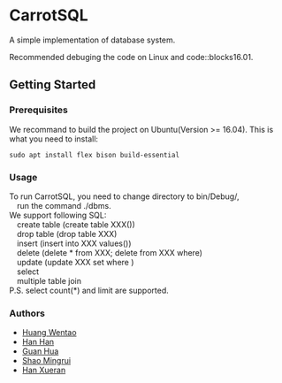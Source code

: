 # CarrotSQL

A simple implementation of database system.

Recommended debuging the code on Linux and code::blocks16.01.

## Getting Started

### Prerequisites

We recommand to build the project on Ubuntu(Version >= 16.04). This is what you need to install:
```
sudo apt install flex bison build-essential
```

### Usage
To run CarrotSQL, you need to change directory to bin/Debug/,  
&emsp;run the command ./dbms.  
We support following SQL:  
&emsp;create table (create table XXX())  
&emsp;drop table (drop table XXX)  
&emsp;insert (insert into XXX values())  
&emsp;delete (delete * from XXX;  delete from XXX where)  
&emsp;update (update XXX set where )  
&emsp;select   
&emsp;multiple table join  
P.S. select count(\*) and limit are supported.   


### Authors

- [Huang Wentao](https://github.com/huangwentao0831)
- [Han Han](https://github.com/hagen666)
- [Guan Hua](https://github.com/GH1995)
- [Shao Mingrui](https://github.com/crazyxuehu)
- [Han Xueran](https://github.com/lemontreehxr)
